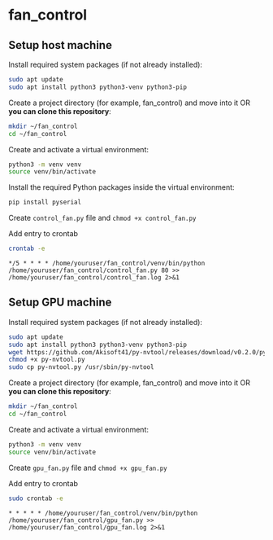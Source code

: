 # fan_control

## Setup host machine

Install required system packages (if not already installed):

```bash
sudo apt update
sudo apt install python3 python3-venv python3-pip
```

Create a project directory (for example, fan_control) and move into it OR __you can clone this repository__:
```bash
mkdir ~/fan_control
cd ~/fan_control
```

Create and activate a virtual environment:
```bash
python3 -m venv venv
source venv/bin/activate
```

Install the required Python packages inside the virtual environment:
```bash
pip install pyserial
```

Create `control_fan.py` file and `chmod +x control_fan.py`

Add entry to crontab
```bash
crontab -e
```

```
*/5 * * * * /home/youruser/fan_control/venv/bin/python /home/youruser/fan_control/control_fan.py 80 >> /home/youruser/fan_control/control_fan.log 2>&1
```


## Setup GPU machine

Install required system packages (if not already installed):

```bash
sudo apt update
sudo apt install python3 python3-venv python3-pip
wget https://github.com/Akisoft41/py-nvtool/releases/download/v0.2.0/py-nvtool.py
chmod +x py-nvtool.py
sudo cp py-nvtool.py /usr/sbin/py-nvtool
```

Create a project directory (for example, fan_control) and move into it OR  __you can clone this repository__:
```bash
mkdir ~/fan_control
cd ~/fan_control
```

Create and activate a virtual environment:
```bash
python3 -m venv venv
source venv/bin/activate
```

Create `gpu_fan.py` file and `chmod +x gpu_fan.py`

Add entry to crontab
```bash
sudo crontab -e
```

```
* * * * * /home/youruser/fan_control/venv/bin/python /home/youruser/fan_control/gpu_fan.py >> /home/youruser/fan_control/gpu_fan.log 2>&1
```
